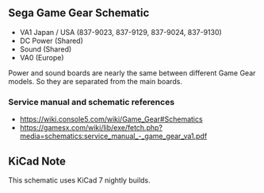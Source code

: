 ## Sega Game Gear Schematic

* VA1 Japan / USA (837-9023, 837-9129, 837-9024, 837-9130)
* DC Power (Shared)
* Sound (Shared)
* VA0 (Europe)

Power and sound boards are nearly the same between different Game Gear models. So they are separated from the main boards. 

### Service manual and schematic references
* https://wiki.console5.com/wiki/Game_Gear#Schematics
* https://gamesx.com/wiki/lib/exe/fetch.php?media=schematics:service_manual_-_game_gear_va1.pdf

## KiCad Note
This schematic uses KiCad 7 nightly builds.